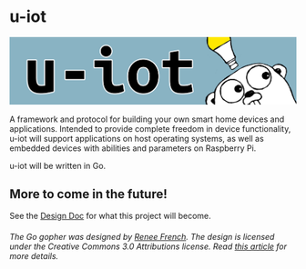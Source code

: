 # u-iot

![u-iot](logo/logo2.png "u-iot logo")

A framework and protocol for building your own smart home devices and applications. Intended to provide complete freedom in device functionality, u-iot will support applications on host operating systems, as well as embedded devices with abilities and parameters on Raspberry Pi.

u-iot will be written in Go.

## More to come in the future!

 See the [Design Doc](DESIGN.md) for what this project will become.

###### The Go gopher was designed by [Renee French](http://reneefrench.blogspot.com/). The design is licensed under the Creative Commons 3.0 Attributions license. Read [this article](https://blog.golang.org/gopher) for more details.
